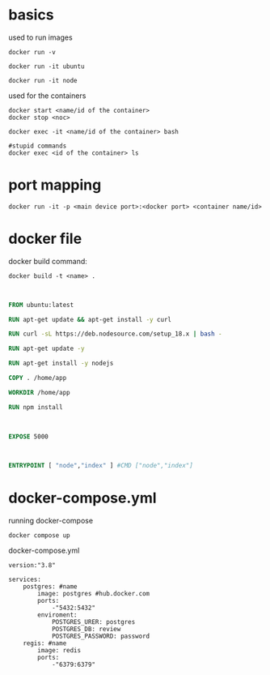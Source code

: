# basics

used to run images
```cli
docker run -v

docker run -it ubuntu

docker run -it node
```

used for the containers
```
docker start <name/id of the container>
docker stop <noc>

docker exec -it <name/id of the container> bash

#stupid commands
docker exec <id of the container> ls
```
# port mapping
```
docker run -it -p <main device port>:<docker port> <container name/id>
```

# docker file

docker build command:
```
docker build -t <name> .
```

```Dockerfile
  

FROM ubuntu:latest

RUN apt-get update && apt-get install -y curl

RUN curl -sL https://deb.nodesource.com/setup_18.x | bash -

RUN apt-get update -y

RUN apt-get install -y nodejs

COPY . /home/app

WORKDIR /home/app

RUN npm install

  

EXPOSE 5000

  

ENTRYPOINT [ "node","index" ] #CMD ["node","index"]
```
# docker-compose.yml

running docker-compose
```
docker compose up
```

docker-compose.yml
```
version:"3.8"

services:
	postgres: #name
		image: postgres #hub.docker.com
		ports:
			-"5432:5432"
		enviroment:
			POSTGRES_URER: postgres
			POSTGRES_DB: review
			POSTGRES_PASSWORD: password
	regis: #name
		image: redis
		ports:
			-"6379:6379"
```